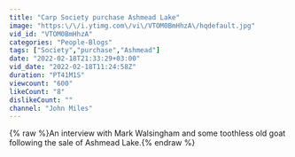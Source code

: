 ```yaml
---
title: "Carp Society purchase Ashmead Lake"
image: "https:\/\/i.ytimg.com\/vi\/VTOM0BmHhzA\/hqdefault.jpg"
vid_id: "VTOM0BmHhzA"
categories: "People-Blogs"
tags: ["Society","purchase","Ashmead"]
date: "2022-02-18T21:33:29+03:00"
vid_date: "2022-02-18T11:24:58Z"
duration: "PT41M1S"
viewcount: "600"
likeCount: "8"
dislikeCount: ""
channel: "John Miles"
---
```

{% raw %}An interview with Mark Walsingham and some toothless old goat following the sale of Ashmead Lake.{% endraw %}
